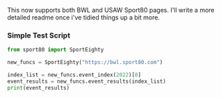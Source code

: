 This now supports both BWL and USAW Sport80 pages. I'll write a more detailed readme once i've tidied things up a bit more.

### Simple Test Script

```python
from sport80 import SportEighty

new_funcs = SportEighty("https://bwl.sport80.com")

index_list = new_funcs.event_index(2022)[0]
event_results = new_funcs.event_results(index_list)
print(event_results)
```

